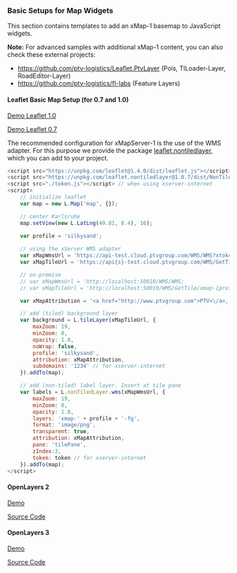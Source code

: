### Basic Setups for Map Widgets

This section contains templates to add an xMap-1 basemap to JavaScript widgets. 

**Note:** For advanced samples with additional xMap-1 content, you can also check these external projects:

* https://github.com/ptv-logistics/Leaflet.PtvLayer (Pois, TILoader-Layer, RoadEditor-Layer)
* https://github.com/ptv-logistics/fl-labs (Feature Layers)

#### Leaflet Basic Map Setup (for 0.7 and 1.0)

[Demo Leaflet 1.0](https://ptv-logistics.github.io/xserverjs/boilerplate/xmap-1/Leaflet.1.0.html)

[Demo Leaflet 0.7](https://ptv-logistics.github.io/xserverjs/boilerplate/xmap-1/Leaflet.0.7.html)

The recommended configuration for xMapServer-1 is the use of the WMS adapter. For this purpose we provide the package [leaflet.nontiledlayer](https://www.npmjs.com/package/leaflet.nontiledlayer), which you can add to your project.

```javascript
<script src="https://unpkg.com/leaflet@1.4.0/dist/leaflet.js"></script>
<script src="https://unpkg.com/leaflet.nontiledlayer@1.0.7/dist/NonTiledLayer.js"></script>
<script src="./token.js"></script> // when using xserver-internet
<script>
    // initialize leaflet
    var map = new L.Map('map', {});

    // center Karlsruhe
    map.setView(new L.LatLng(49.01, 8.4), 16);
    
    var profile = 'silkysand';

    // using the xServer WMS adapter
    var xMapWmsUrl = 'https://api-test.cloud.ptvgroup.com/WMS/WMS?xtok={token}';
    var xMapTileUrl = 'https://api{s}-test.cloud.ptvgroup.com/WMS/GetTile/xmap-{profile}-bg/{x}/{y}/{z}.png';

    // on-premise
    // var xMapWmsUrl = 'http://localhost:50010/WMS/WMS;
    // var xMapTileUrl = 'http://localhost:50010/WMS/GetTile/xmap-{profile}-bg/{x}/{y}/{z}.png';

    var xMapAttribution = '<a href="http://www.ptvgroup.com">PTV<\/a>, HERE';

    // add (tiled) background layer
    var background = L.tileLayer(xMapTileUrl, {
        maxZoom: 19,
        minZoom: 0,
        opacity: 1.0,
        noWrap: false,
        profile: 'silkysand',
        attribution: xMapAttribution,
        subdomains: '1234' // for xserver-internet
    }).addTo(map);

    // add (non-tiled) label layer. Insert at tile pane
    var labels = L.nonTiledLayer.wms(xMapWmsUrl, {
        maxZoom: 19,
        minZoom: 0,
        opacity: 1.0,
        layers: 'xmap-' + profile + '-fg',
        format: 'image/png',
        transparent: true,
        attribution: xMapAttribution,
        pane: 'tilePane',
        zIndex:3,
        token: token // for xserver-internet
    }).addTo(map);
</script>
```

#### OpenLayers 2

[Demo](https://ptv-logistics.github.io/xserverjs/boilerplate/xmap-1/OpenLayers2.html)

[Source Code](https://github.com/ptv-logistics/xserverjs/blob/master/boilerplate/xmap-1/OpenLayers2.html)

#### OpenLayers 3

[Demo](https://ptv-logistics.github.io/xserverjs/boilerplate/xmap-1/OpenLayers3.html)

[Source Code](https://github.com/ptv-logistics/xserverjs/blob/master/boilerplate/xmap-1/OpenLayers3.html)
